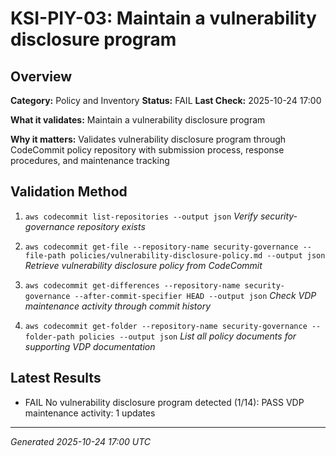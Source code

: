 # KSI-PIY-03: Maintain a vulnerability disclosure program

## Overview

**Category:** Policy and Inventory
**Status:** FAIL
**Last Check:** 2025-10-24 17:00

**What it validates:** Maintain a vulnerability disclosure program

**Why it matters:** Validates vulnerability disclosure program through CodeCommit policy repository with submission process, response procedures, and maintenance tracking

## Validation Method

1. `aws codecommit list-repositories --output json`
   *Verify security-governance repository exists*

2. `aws codecommit get-file --repository-name security-governance --file-path policies/vulnerability-disclosure-policy.md --output json`
   *Retrieve vulnerability disclosure policy from CodeCommit*

3. `aws codecommit get-differences --repository-name security-governance --after-commit-specifier HEAD --output json`
   *Check VDP maintenance activity through commit history*

4. `aws codecommit get-folder --repository-name security-governance --folder-path policies --output json`
   *List all policy documents for supporting VDP documentation*

## Latest Results

- FAIL No vulnerability disclosure program detected (1/14): PASS VDP maintenance activity: 1 updates

---
*Generated 2025-10-24 17:00 UTC*